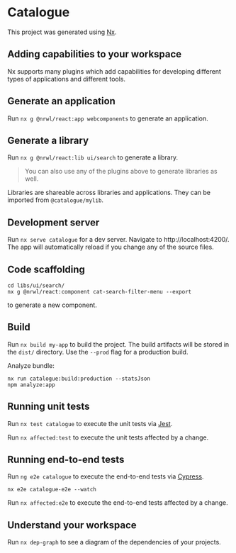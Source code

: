 # Catalogue

This project was generated using [Nx](https://nx.dev).

## Adding capabilities to your workspace

Nx supports many plugins which add capabilities for developing different types of applications and different tools.

  
## Generate an application

Run `nx g @nrwl/react:app webcomponents` to generate an application.

## Generate a library

Run `nx g @nrwl/react:lib ui/search` to generate a library.

> You can also use any of the plugins above to generate libraries as well.

Libraries are shareable across libraries and applications. They can be imported from `@catalogue/mylib`.

## Development server

Run `nx serve catalogue` for a dev server. Navigate to http://localhost:4200/. The app will automatically reload if you change any of the source files.

## Code scaffolding

```
cd libs/ui/search/
nx g @nrwl/react:component cat-search-filter-menu --export
```
to generate a new component.

## Build

Run `nx build my-app` to build the project. The build artifacts will be stored in the `dist/` directory. Use the `--prod` flag for a production build.

Analyze bundle:
```
nx run catalogue:build:production --statsJson
npm analyze:app
```


## Running unit tests

Run `nx test catalogue` to execute the unit tests via [Jest](https://jestjs.io).

Run `nx affected:test` to execute the unit tests affected by a change.

## Running end-to-end tests

Run `ng e2e catalogue` to execute the end-to-end tests via [Cypress](https://www.cypress.io).

```
nx e2e catalogue-e2e --watch
```

Run `nx affected:e2e` to execute the end-to-end tests affected by a change.

## Understand your workspace

Run `nx dep-graph` to see a diagram of the dependencies of your projects.
